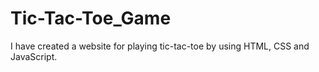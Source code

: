 # Tic-Tac-Toe_Game
I have created a website for playing tic-tac-toe by using HTML, CSS and JavaScript.
